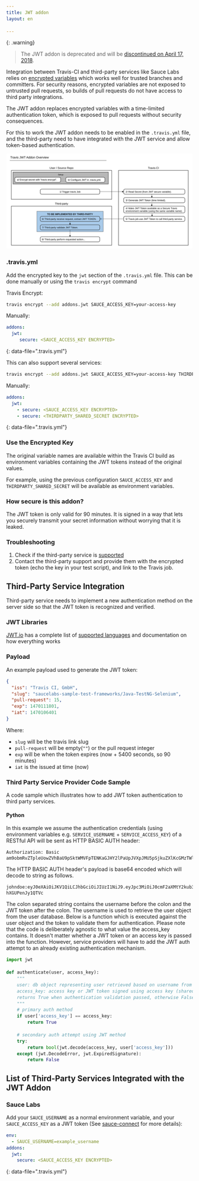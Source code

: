 ```yaml
---
title: JWT addon
layout: en

---
```


{: .warning}
>  The JWT addon is deprecated and will be
>  [discontinued on April 17, 2018](https://travis-ci.com/blog/2018-01-23-jwt-addon-is-deprecated).

Integration between Travis-CI and third-party services like Sauce Labs relies
on [encrypted variables](/user/environment-variables/#encrypting-environment-variables)
which works well for trusted branches and committers.
For security reasons, encrypted variables are not exposed to untrusted pull requests,
so builds of pull requests do not have access to third party integrations.

The JWT addon replaces encrypted variables with a time-limited authentication
token, which is exposed to pull requests without security consequences.

For this to work the JWT addon needs to be enabled in the `.travis.yml` file,
and the third-party need to have integrated with the JWT service and allow
token-based authentication.

<img src="/user/images/travis_jwt.svg" alt="JWT Travis Flow Diagram">

### .travis.yml

Add the encrypted key to the `jwt` section of the `.travis.yml` file.
This can be done manually or using the `travis encrypt` command

Travis Encrypt:

```bash
travis encrypt --add addons.jwt SAUCE_ACCESS_KEY=your-access-key
```

Manually:

```yaml
addons:
  jwt:
     secure: <SAUCE_ACCESS_KEY ENCRYPTED>
```
{: data-file=".travis.yml"}

This can also support several services:

```bash
travis encrypt --add addons.jwt SAUCE_ACCESS_KEY=your-access-key THIRDPARTY_SHARED_SECRET=another-key
```

Manually:

```yaml
addons:
  jwt:
    - secure: <SAUCE_ACCESS_KEY ENCRYPTED>
    - secure: <THIRDPARTY_SHARED_SECRET ENCRYPTED>
```
{: data-file=".travis.yml"}

### Use the Encrypted Key

The original variable names are available within the Travis CI build as
environment variables containing the JWT tokens instead of the original values.

For example, using the previous configuration `SAUCE_ACCESS_KEY` and
`THIRDPARTY_SHARED_SECRET` will be available as environment variables.

### How secure is this addon?

The JWT token is only valid for 90 minutes. It is signed in a way that lets you securely
transmit your secret information without worrying that it is leaked.

### Troubleshooting

1. Check if the third-party service is [supported](#list-of-third-party-services-integrated-with-the-jwt-addon)
2. Contact the third-party support and provide them with the encrypted token (echo the key in your test script), and link to the Travis job.

## Third-Party Service Integration

Third-party service needs to implement a new authentication method on the server side so that the JWT token is recognized and verified.

### JWT Libraries

[JWT.io](https://jwt.io) has a complete list of [supported languages](https://jwt.io/#libraries-io) and documentation on how everything works

### Payload

An example payload used to generate the JWT token:

```json
{
  "iss": "Travis CI, GmbH",
  "slug": "saucelabs-sample-test-frameworks/Java-TestNG-Selenium",
  "pull-request": 15,
  "exp": 1470111801,
  "iat": 1470106401
}
```

Where:

- `slug` will be the travis link slug
- `pull-request` will be empty(`""`) or the pull request integer
- `exp` will be when the token expires (now + 5400 seconds, so 90 minutes)
- `iat` is the issued at time (now)

### Third Party Service Provider Code Sample

A code sample which illustrates how to add JWT token authentication to third party services.

#### Python

In this example we assume the authentication credentials (using environment variables
e.g. `SERVICE_USERNAME` + `SERVICE_ACCESS_KEY`) of a RESTful API will be sent as HTTP BASIC AUTH header:

```
Authorization: Basic am9obmRvZTpleUowZVhBaU9pSktWMVFpTENKaGJHY2lPaUpJVXpJMU5pSjkuZXlKcGMzTWlPaUow\nY21GMmFYTXRZMmt1YjNKbklpd2ljMngxWnlJNkluUnlZWFpwY3kxamFTOTBjbUYyYVhNdFkya2lM\nQ0p3ZFd4c0xYSmxjWFZsYzNRaU9pSWlMQ0psZUhBaU9qVTBNREFzSW1saGRDSTZNSDAuc29RSmdI\nUjZjR05yOUxqX042eUwyTms1U1F1Zy1oWEdVUGVuSnkxUVRWYw==
```

The HTTP BASIC AUTH header's payload is base64 encoded which will decode to string as follows.

```
johndoe:eyJ0eXAiOiJKV1QiLCJhbGciOiJIUzI1NiJ9.eyJpc3MiOiJ0cmF2aXMtY2kub3JnIiwic2x1ZyI6InRyYXZpcy1jaS90cmF2aXMtY2kiLCJwdWxsLXJlcXVlc3QiOiIiLCJleHAiOjU0MDAsImlhdCI6MH0.soQJgHR6cGNr9Lj_N6yL2Nk5SQug-hXGUPenJy1QTVc
```

The colon separated string contains the username before the colon and the JWT
token after the colon. The username is used to retrieve the user object from
the user database. Below is a function which is executed against the user
object and the token to validate them for authentication. Please note that the
code is deliberately agnostic to what value the access_key contains. It doesn't
matter whether a JWT token or an access key is passed into the function.
However, service providers will have to add the JWT auth attempt to an already
existing authentication mechanism.

```python
import jwt

def authenticate(user, access_key):
    """
    user: db object representing user retrieved based on username from HTTP BASIC AUTH
    access_key: access key or JWT token signed using access key (shared secret)
    returns True when authentication validation passed, otherwise False
    """
    # primary auth method
    if user['access_key'] == access_key:
        return True

    # secondary auth attempt using JWT method
    try:
        return bool(jwt.decode(access_key, user['access_key']))
    except (jwt.DecodeError, jwt.ExpiredSignature):
        return False
```

## List of Third-Party Services Integrated with the JWT Addon

### Sauce Labs

Add your `SAUCE_USERNAME` as a normal environment variable, and your `SAUCE_ACCESS_KEY` as a JWT token
(See [sauce-connect](/user/sauce-connect/) for more details):

```yaml
env:
  - SAUCE_USERNAME=example_username
addons:
  jwt:
    secure: <SAUCE_ACCESS_KEY ENCRYPTED>
```
{: data-file=".travis.yml"}
